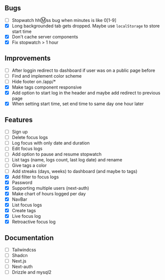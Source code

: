 ## Bugs

- [ ] Stopwatch hh:m:ss bug when minutes is like 0[1-9]
- [x] Long backgrounded tab gets dropped. Maybe use `localStorage` to store start time
- [x] Don't cache server components
- [x] Fix stopwatch > 1 hour

## Improvements

- [ ] After loggin redirect to dashboard if user was on a public page before
- [ ] Find and implement color scheme
- [ ] Hide footer on /app/\*
- [x] Make tags component responsive
- [x] Add option to start log in the header and maybe add redirect to previous page
- [x] When setting start time, set end time to same day one hour later

## Features

- [ ] Sign up
- [ ] Delete focus logs
- [ ] Log focus with only date and duration
- [ ] Edit focus logs
- [ ] Add option to pause and resume stopwatch
- [ ] List tags (name, logs count, last log date) and rename
- [ ] Give tags a color
- [ ] Add streaks (days, weeks) to dashboard (and maybe to tags)
- [x] Add filter to focus logs
- [x] Password
- [x] Supporting multiple users (next-auth)
- [x] Make chart of hours logged per day
- [x] NavBar
- [x] List focus logs
- [x] Create tags
- [x] Live focus log
- [x] Retroactive focus log

## Documentation

- [ ] Tailwindcss
- [ ] Shadcn
- [ ] Next.js
- [ ] Next-auth
- [ ] Drizzle and mysql2
